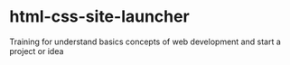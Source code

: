 # html-css-site-launcher
Training for understand basics concepts of web development and start a project or idea
